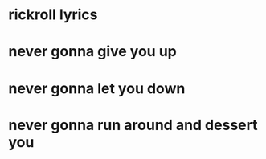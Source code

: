 # rickroll lyrics

# never gonna give you up
# never gonna let you down
# never gonna run around and dessert you
